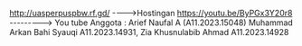 http://uasperpuspbw.rf.gd/ ---->Hostingan
https://youtu.be/ByPGx3Y20r8 ---------> You tube
Anggota : Arief Naufal A (A11.2023.15048)
          Muhammad Arkan Bahi Syauqi A11.2023.14931,
          Zia Khusnulabib Ahmad A11.2023.14928
